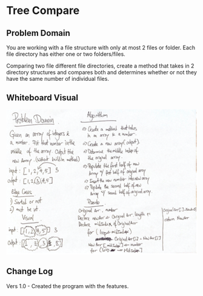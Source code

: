 # Tree Compare

## Problem Domain
You are working with a file structure with only at most 2 files or folder. Each file directory has either one or two folders/files.

Comparing two file different file directories, create a method that takes in 2 directory structures and compares both and determines whether or not they have the same number of individual files.


## Whiteboard Visual
![alt text](https://github.com/teddydamian/CSharp-data-structures-algorithms/blob/master/ArrayShift/ArrayShift/ArrShft.png)

## Change Log
Vers 1.0 - Created the program with the features.
